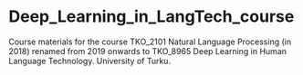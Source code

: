 # Deep_Learning_in_LangTech_course
Course materials for the course TKO_2101 Natural Language Processing (in 2018) renamed from 2019 onwards to TKO_8965 Deep Learning in Human Language Technology. University of Turku.
